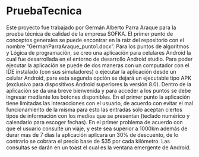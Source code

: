 # PruebaTecnica
Este proyecto fue trabajado por Germán Alberto Parra Araque para la prueba técnica de calidad de la empresa SOFKA.
El primer punto de conceptos generales se puede encontrar en la raíz del repositorio con el nombre “GermanParraAraque_punto1.docx”.
Para los puntos de algoritmos y Lógica de programación, se creo una aplicación para celulares Android la cual fue desarrollada en el
entorno de desarrollo Android studio. Para poder ejecutar la aplicación se puede de dos maneras con un computador con el IDE instalado
(con sus simuladores) o ejecutar la aplicación desde un celular Android, pare esta segunda opción se dejará un ejecutable tipo APK 
(exclusivo para dispositivos Android superiores la versión 8.0). Dentro de la aplicación se da una breve bienvenida y para acceder a los puntos se 
debe ingresar mediante los botones disponibles. En el primer punto la aplicación tiene limitadas las interacciones con el usuario,
de acuerdo con evitar el mal funcionamiento de la misma para esto las entradas solo aceptan ciertos tipos de información con los medios que se 
presentan (teclado numérico y calendario para escoger fechas). En el primer problema de acuerdo con que el usuario consulte un viaje,
y este sea superior a 1000km además de durar mas de 7 días la aplicación aplicara un 30% de descuento, de lo contrario se cobrara el precio base
de $35 por cada kilómetro. Las consultas se darán en un toast el cual es la ventana emergente de Android.

